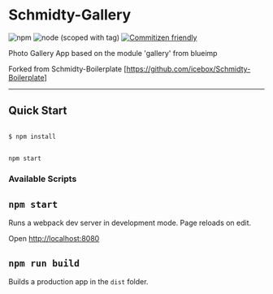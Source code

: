 # Schmidty-Gallery

![npm](https://img.shields.io/npm/v/npm.svg) ![node (scoped with tag)](https://img.shields.io/node/v/@stdlib/stdlib/latest.svg) [![Commitizen friendly](https://img.shields.io/badge/commitizen-friendly-brightgreen.svg)](http://commitizen.github.io/cz-cli/)


Photo Gallery App based on the module 'gallery' from blueimp

Forked from Schmidty-Boilerplate [https://github.com/icebox/Schmidty-Boilerplate]


---

## Quick Start

```bash

$ npm install

```

```bash

npm start

```


### Available Scripts

## `npm start`

Runs a webpack dev server in development mode. Page reloads on edit.

Open [http://localhost:8080](http://localhost:8080)


## `npm run build`

Builds a production app in the `dist` folder.
